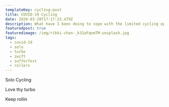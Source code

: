 ```yaml
---
templateKey: cycling-post
title: COVID-19 Cycling
date: 2020-03-28T17:17:23.479Z
description: What have I been doing to cope with the limited cycling opportunities
featuredpost: true
featuredimage: /img/rikki-chan-_k31aFqnmTM-unsplash.jpg
tags:
  - covid-19
  - solo
  - turbo
  - zwift
  - sufferfest
  - rollers
---
```

Solo Cycling



Love thy turbo



Keep rollin
